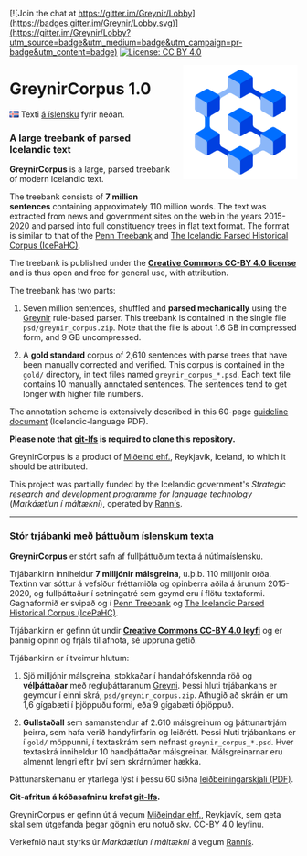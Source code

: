 [![Join the chat at https://gitter.im/Greynir/Lobby](https://badges.gitter.im/Greynir/Lobby.svg)](https://gitter.im/Greynir/Lobby?utm_source=badge&utm_medium=badge&utm_campaign=pr-badge&utm_content=badge)
[![License: CC BY 4.0](https://img.shields.io/badge/License-CC%20BY%204.0-lightgrey.svg)](https://creativecommons.org/licenses/by/4.0/)

<img src="img/greynir-logo-large.png" alt="Greynir" width="200" height="200" align="right" style="margin-left:20px; margin-bottom: 30px;">

# GreynirCorpus 1.0

<img src="img/is.png" width="16" height="11"> Texti [á íslensku](#user-content-stór-trjábanki-með-þáttuðum-íslenskum-texta) fyrir neðan.

### A large treebank of parsed Icelandic text

**GreynirCorpus** is a large, parsed treebank of modern Icelandic text.

The treebank consists of **7 million sentences** containing approximately 110 million words.
The text was extracted from news and government sites on the web in the years 2015-2020 and
parsed into full constituency trees in flat text format. The format is similar to that of the
[Penn Treebank](http://citeseerx.ist.psu.edu/viewdoc/download?doi=10.1.1.9.8216&rep=rep1&type=pdf) and
[The Icelandic Parsed Historical Corpus (IcePaHC)](https://linguist.is/icelandic_treebank/Icelandic_Parsed_Historical_Corpus_(IcePaHC)).

The treebank is published under the
[**Creative Commons CC-BY 4.0 license**](https://creativecommons.org/licenses/by/4.0/)
and is thus open and free for general use, with attribution.

The treebank has two parts:

1. Seven million sentences, shuffled and **parsed mechanically**
   using the [Greynir](https://github.com/mideind/ReynirPackage) rule-based parser.
   This treebank is contained in the single file `psd/greynir_corpus.zip`. Note that the file
   is about 1.6 GB in compressed form, and 9 GB uncompressed.

2. A **gold standard** corpus of 2,610 sentences with parse trees that have been
   manually corrected and verified. This corpus is contained in the `gold/` directory,
   in text files named `greynir_corpus_*.psd`. Each text file contains 10 manually
   annotated sentences. The sentences tend to get longer with higher file numbers.

The annotation scheme is extensively described in this 60-page
[guideline document](https://github.com/mideind/ReynirPackage/blob/master/doc/_static/annotation_instructions.pdf?raw=true) (Icelandic-language PDF).

**Please note that [git-lfs](https://git-lfs.github.com/) is required to clone this repository.**

GreynirCorpus is a product of [Miðeind ehf.](https://mideind.is), Reykjavík, Iceland,
to which it should be attributed.

This project was partially funded by the Icelandic government's
*Strategic research and development programme for language technology*
(*Markáætlun í máltækni*), operated by [Rannís](https://rannis.is).

----------

### Stór trjábanki með þáttuðum íslenskum texta

**GreynirCorpus** er stórt safn af fullþáttuðum texta á nútímaíslensku.

Trjábankinn inniheldur **7 milljónir málsgreina**, u.þ.b. 110 milljónir orða.
Textinn var sóttur á vefsíður fréttamiðla og opinberra aðila á árunum 2015-2020, og
fullþáttaður í setningatré sem geymd eru í flötu textaformi. Gagnaformið er svipað og í
[Penn Treebank](http://citeseerx.ist.psu.edu/viewdoc/download?doi=10.1.1.9.8216&rep=rep1&type=pdf) og
[The Icelandic Parsed Historical Corpus (IcePaHC)](https://linguist.is/icelandic_treebank/Icelandic_Parsed_Historical_Corpus_(IcePaHC)).

Trjábankinn er gefinn út undir 
[**Creative Commons CC-BY 4.0 leyfi**](https://creativecommons.org/licenses/by/4.0/)
og er þannig opinn og frjáls til afnota, sé uppruna getið.

Trjábankinn er í tveimur hlutum:

1. Sjö milljónir málsgreina, stokkaðar í handahófskennda röð og **vélþáttaðar**
   með regluþáttaranum [Greyni](https://github.com/mideind/ReynirPackage).
   Þessi hluti trjábankans er geymdur í einni skrá, `psd/greynir_corpus.zip`. Athugið að
   skráin er um 1,6 gígabæti í þjöppuðu formi, eða 9 gígabæti óþjöppuð.

2. **Gullstaðall** sem samanstendur af 2.610 málsgreinum og þáttunartrjám þeirra, sem hafa
   verið handyfirfarin og leiðrétt. Þessi hluti trjábankans er í `gold/` möppunni,
   í textaskrám sem nefnast `greynir_corpus_*.psd`. Hver textaskrá inniheldur 10 handþáttaðar
   málsgreinar. Málsgreinarnar eru almennt lengri eftir því sem skrárnúmer hækka.

Þáttunarskemanu er ýtarlega lýst í þessu 60 síðna 
[leiðbeiningarskjali (PDF)](https://github.com/mideind/ReynirPackage/blob/master/doc/_static/annotation_instructions.pdf?raw=true).

**Git-afritun á kóðasafninu krefst [git-lfs](https://git-lfs.github.com/).**

GreynirCorpus er gefinn út á vegum [Miðeindar ehf.](https://mideind.is), Reykjavík,
sem geta skal sem útgefanda þegar gögnin eru notuð skv. CC-BY 4.0 leyfinu.

Verkefnið naut styrks úr *Markáætlun í máltækni* á vegum [Rannís](https://rannis.is).
